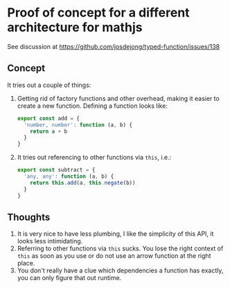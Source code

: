 # Proof of concept for a different architecture for mathjs

See discussion at https://github.com/josdejong/typed-function/issues/138

## Concept

It tries out a couple of things:

1.  Getting rid of factory functions and other overhead, making it easier to create a new function. Defining a function looks like:
    ```js
    export const add = {
      'number, number': function (a, b) {
        return a + b
      }
    }
    ```
3.  It tries out referencing to other functions via `this`, i.e.:
    ```js
    export const subtract = {
      'any, any': function (a, b) {
        return this.add(a, this.negate(b))
      }
    }
    ```

## Thoughts

1. It is very nice to have less plumbing, I like the simplicity of this API, it looks less intimidating.
2. Referring to other functions via `this` sucks. You lose the right context of `this` as soon as you use or do not use an arrow function at the right place.
3. You don't really have a clue which dependencies a function has exactly, you can only figure that out runtime.
